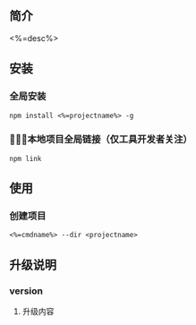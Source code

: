 ## 简介
<%=desc%>
## 安装
### 全局安装
    npm install <%=projectname%> -g
### 本地项目全局链接（仅工具开发者关注）
    npm link
## 使用
### 创建项目
    <%=cmdname%> --dir <projectname>

## 升级说明
### version
1. 升级内容